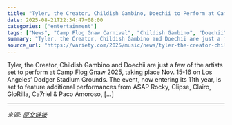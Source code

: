 ```yaml
---
title: "Tyler, the Creator, Childish Gambino, Doechii to Perform at Camp Flog Gnaw 2025"
date: 2025-08-21T22:34:47+08:00
categories: ["entertainment"]
tags: ["News", "Camp Flog Gnaw Carnival", "Childish Gambino", "Doechii", "Tyler the Creator"]
summary: "Tyler, the Creator, Childish Gambino and Doechii are just a few of the artists set to perform at Camp Flog Gnaw 2025, taking place Nov. 15-16 on Los Angeles&#8217; Dodger Stadium Grounds. The event, n"
source_url: "https://variety.com/2025/music/news/tyler-the-creator-childish-gambino-camp-flog-gnaw-2025-1236495541/"
---
```


Tyler, the Creator, Childish Gambino and Doechii are just a few of the artists set to perform at Camp Flog Gnaw 2025, taking place Nov. 15-16 on Los Angeles&#8217; Dodger Stadium Grounds. The event, now entering its 11th year, is set to feature additional performances from A$AP Rocky, Clipse, Clairo, GloRilla, Ca7riel &#38; Paco Amoroso, [&#8230;]

---

*来源: [原文链接](https://variety.com/2025/music/news/tyler-the-creator-childish-gambino-camp-flog-gnaw-2025-1236495541/)*
